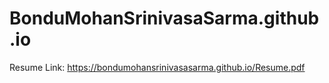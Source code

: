 # BonduMohanSrinivasaSarma.github.io
Resume Link: https://bondumohansrinivasasarma.github.io/Resume.pdf
